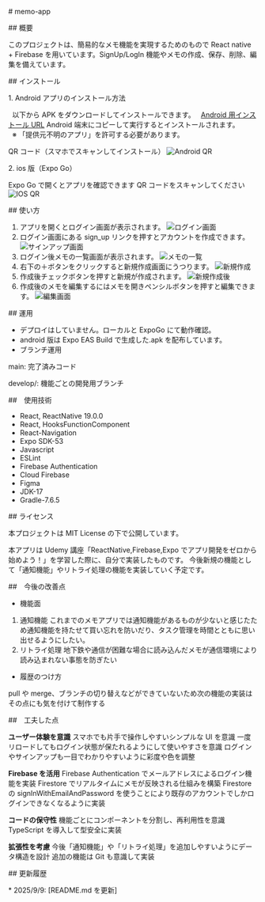 \# memo-app

\## 概要

このプロジェクトは、簡易的なメモ機能を実現するためのもので React native + Firebase を用いています。SignUp/LogIn 機能やメモの作成、保存、削除、編集を備えています。

\## インストール

1\. Android アプリのインストール方法

&nbsp; 以下から APK をダウンロードしてインストールできます。
&nbsp; [Android 用インストール URL](https://drive.google.com/uc?export=view&id=12Lu0L_J6WrxEZo0YBmx6A29G6_JdITU1)
Android 端末にコピーして実行するとインストールされます。  
&nbsp; ※ 「提供元不明のアプリ」を許可する必要があります。

QR コード（スマホでスキャンしてインストール）
![Android QR](./images/AndroidQR.png)

2\. ios 版（Expo Go）

Expo Go で開くとアプリを確認できます
QR コードをスキャンしてください
![IOS QR](./images/IosQR.png)

\## 使い方

1. アプリを開くとログイン画面が表示されます。
   ![ログイン画面](./images/LogIn.png)
2. ログイン画面にある sign_up リンクを押すとアカウントを作成できます。
   ![サインアップ画面](./images/SignUp.png)
3. ログイン後メモの一覧画面が表示されます。
   ![メモの一覧](./images/MemoList.png)
4. 右下の＋ボタンをクリックすると新規作成画面にうつります。
   ![新規作成](./images/MemoCreateNew.png)
5. 作成後チェックボタンを押すと新規が作成されます。
   ![新規作成後](./images/MemoListAdd.png)
6. 作成後のメモを編集するにはメモを開きペンシルボタンを押すと編集できます。
   ![編集画面](./images/MemoDetail.png)

\## 運用

- デプロイはしていません。ローカルと ExpoGo にて動作確認。
- android 版は Expo EAS Build で生成した.apk を配布しています。
- ブランチ運用

main: 完了済みコード

develop/: 機能ごとの開発用ブランチ

\##　使用技術

- React, ReactNative 19.0.0
- React, HooksFunctionComponent
- React-Navigation
- Expo SDK-53
- Javascript
- ESLint
- Firebase Authentication
- Cloud Firebase
- Figma
- JDK-17
- Gradle-7.6.5

\## ライセンス

本プロジェクトは MIT License の下で公開しています。

本アプリは Udemy 講座「ReactNative,Firebase,Expo でアプリ開発をゼロから始めよう！」を学習した際に、自分で実装したものです。
今後新規の機能として「通知機能」やリトライ処理の機能を実装していく予定です。

\##　今後の改善点

- 機能面

1. 通知機能
   これまでのメモアプリでは通知機能があるものが少ないと感じたため通知機能を持たせて買い忘れを防いだり、タスク管理を時間とともに思い出せるようにしたい。
2. リトライ処理
   地下鉄や通信が困難な場合に読み込んだメモが通信環境により読み込まれない事態を防ぎたい

- 履歴のつけ方

pull や merge、ブランチの切り替えなどができていないため次の機能の実装はその点にも気を付けて制作する

\##　工夫した点

**ユーザー体験を意識**
スマホでも片手で操作しやすいシンプルな UI を意識
一度リロードしてもログイン状態が保たれるようにして使いやすさを意識
ログインやサインアップも一目でわかりやすいように彩度や色を調整

**Firebase を活用**
Firebase Authentication でメールアドレスによるログイン機能を実装
Firestore でリアルタイムにメモが反映される仕組みを構築
Firestore の signInWithEmailAndPassword を使うことにより既存のアカウントでしかログインできなくなるように実装

**コードの保守性**
機能ごとにコンポーネントを分割し、再利用性を意識
TypeScript を導入して型安全に実装

**拡張性を考慮**
今後「通知機能」や「リトライ処理」を追加しやすいようにデータ構造を設計
追加の機能は Git も意識して実装

\## 更新履歴

\* 2025/9/9: \[README.md を更新]
